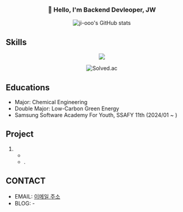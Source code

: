 <!--
**ji-ooo/ji-ooo** is a ✨ _special_ ✨ repository because its `README.md` (this file) appears on your GitHub profile.

Here are some ideas to get you started:

- 🔭 I’m currently working on ...
- 🌱 I’m currently learning ...
- 👯 I’m looking to collaborate on ...
- 🤔 I’m looking for help with ...
- 💬 Ask me about ...
- 📫 How to reach me: ...
- 😄 Pronouns: ...
- ⚡ Fun fact: ...
-->

<h3 align='center'>👋 Hello, I'm Backend Devleoper, JW</h3>

<p align='center'>
  <img src="https://github-readme-stats.vercel.app/api?username=ji-ooo&show_icons=true&theme=radical" alt="ji-ooo's GitHub stats">
</p>

## Skills
<p align='center'>
  <img src="https://github-readme-stats.vercel.app/api/top-langs/?username=ji-ooo&theme=gruvbox">
</p>

<p align="center">
  <img src="http://mazassumnida.wtf/api/v2/generate_badge?boj=chlwldn0409" alt="Solved.ac">
</p>

## Educations
- Major: Chemical Engineering
- Double Major: Low-Carbon Green Energy
- Samsung Software Academy For Youth, SSAFY 11th (2024/01 ~ )
  
## Project

1. -
   - .

## CONTACT

- EMAIL: [이메일 주소](mailto:andyandy0409@naver.com)
- BLOG: -

